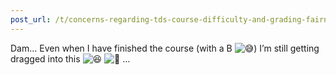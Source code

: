 ```yaml
---
post_url: /t/concerns-regarding-tds-course-difficulty-and-grading-fairness/168476/12
---
```

Dam… Even when I have finished the course (with a B ![:sweat_smile:](https://emoji.discourse-cdn.com/google/sweat_smile.png?v=12 ":sweat_smile:")) I’m still getting dragged into this ![:laughing:](https://emoji.discourse-cdn.com/google/laughing.png?v=12 ":laughing:") ![:rofl:](https://emoji.discourse-cdn.com/google/rofl.png?v=12 ":rofl:") …
